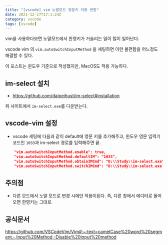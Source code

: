 ```yaml
---
title: "[vscode] vim 노말모드 영문키 자동 변환"
date: 2021-12-27T17:1:24Z
category: vscode
tags: [vscode]
---
```


vim을 사용하다보면 노말모드에서 한영키가 거슬리는 일이 많이 일어난다.

vscode vim 의 `vim.autoSwitchInputMethod` 을 세팅하면 이런 불편함을 어느정도 해결할 수 있다.

이 포스트는 윈도우 기준으로 작성했지만, MacOS도 적용 가능하다.

## im-select 설치

- https://github.com/daipeihust/im-select#installation

위 사이트에서 `im-select.exe`를 다운받는다.

## vscode-vim 설정

- vscode 세팅에 다음과 같이 default에 영문 키를 추가해주고, 윈도우 영문 입력기 코드인 `1033`과 im-select 경로를 입력해주면 끝.

```json
    "vim.autoSwitchInputMethod.enable": true,
    "vim.autoSwitchInputMethod.defaultIM": "1033",
    "vim.autoSwitchInputMethod.obtainIMCmd": "D:\\Study\\im-select.exe",
    "vim.autoSwitchInputMethod.switchIMCmd": "D:\\Study\\im-select.exe {im}",
```

## 주의점

- 다른 모드에서 노말 모드로 변경 시에만 적용이된다. 즉, 다른 창에서 에디터로 들어오면 한영키는 그대로.

## 공식문서

https://github.com/VSCodeVim/Vim#:~:text=camelCase%20word%20segment.-,Input%20Method,-Disable%20input%20method
